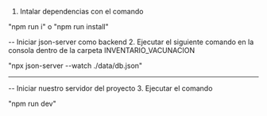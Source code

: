1. Intalar dependencias con el comando

"npm run i"  o "npm run install"

-- Iniciar json-server como backend
2. Ejecutar el siguiente comando en la consola dentro de la carpeta INVENTARIO_VACUNACION

"npx json-server --watch ./data/db.json"

---------------------------------------------

-- Iniciar nuestro servidor del proyecto 
3. Ejecutar el comando 

"npm run dev"


